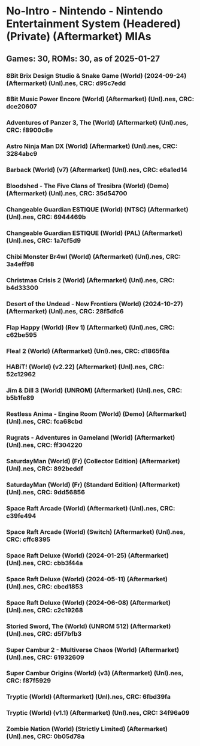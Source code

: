 # No-Intro - Nintendo - Nintendo Entertainment System (Headered) (Private) (Aftermarket) MIAs
## Games: 30, ROMs: 30, as of 2025-01-27
### 8Bit Brix Design Studio & Snake Game (World) (2024-09-24) (Aftermarket) (Unl).nes, CRC: d95c7edd
### 8Bit Music Power Encore (World) (Aftermarket) (Unl).nes, CRC: dce20607
### Adventures of Panzer 3, The (World) (Aftermarket) (Unl).nes, CRC: f8900c8e
### Astro Ninja Man DX (World) (Aftermarket) (Unl).nes, CRC: 3284abc9
### Barback (World) (v7) (Aftermarket) (Unl).nes, CRC: e6a1ed14
### Bloodshed - The Five Clans of Tresibra (World) (Demo) (Aftermarket) (Unl).nes, CRC: 35d54700
### Changeable Guardian ESTIQUE (World) (NTSC) (Aftermarket) (Unl).nes, CRC: 6944469b
### Changeable Guardian ESTIQUE (World) (PAL) (Aftermarket) (Unl).nes, CRC: 1a7cf5d9
### Chibi Monster Br4wl (World) (Aftermarket) (Unl).nes, CRC: 3a4eff98
### Christmas Crisis 2 (World) (Aftermarket) (Unl).nes, CRC: b4d33300
### Desert of the Undead - New Frontiers (World) (2024-10-27) (Aftermarket) (Unl).nes, CRC: 28f5dfc6
### Flap Happy (World) (Rev 1) (Aftermarket) (Unl).nes, CRC: c62be595
### Flea! 2 (World) (Aftermarket) (Unl).nes, CRC: d1865f8a
### HABiT! (World) (v2.22) (Aftermarket) (Unl).nes, CRC: 52c12962
### Jim & Dill 3 (World) (UNROM) (Aftermarket) (Unl).nes, CRC: b5b1fe89
### Restless Anima - Engine Room (World) (Demo) (Aftermarket) (Unl).nes, CRC: fca68cbd
### Rugrats - Adventures in Gameland (World) (Aftermarket) (Unl).nes, CRC: ff304220
### SaturdayMan (World) (Fr) (Collector Edition) (Aftermarket) (Unl).nes, CRC: 892beddf
### SaturdayMan (World) (Fr) (Standard Edition) (Aftermarket) (Unl).nes, CRC: 9dd56856
### Space Raft Arcade (World) (Aftermarket) (Unl).nes, CRC: c39fe494
### Space Raft Arcade (World) (Switch) (Aftermarket) (Unl).nes, CRC: cffc8395
### Space Raft Deluxe (World) (2024-01-25) (Aftermarket) (Unl).nes, CRC: cbb3f44a
### Space Raft Deluxe (World) (2024-05-11) (Aftermarket) (Unl).nes, CRC: cbcd1853
### Space Raft Deluxe (World) (2024-06-08) (Aftermarket) (Unl).nes, CRC: c2c19268
### Storied Sword, The (World) (UNROM 512) (Aftermarket) (Unl).nes, CRC: d5f7bfb3
### Super Cambur 2 - Multiverse Chaos (World) (Aftermarket) (Unl).nes, CRC: 61932609
### Super Cambur Origins (World) (v3) (Aftermarket) (Unl).nes, CRC: f87f5929
### Tryptic (World) (Aftermarket) (Unl).nes, CRC: 6fbd39fa
### Tryptic (World) (v1.1) (Aftermarket) (Unl).nes, CRC: 34f96a09
### Zombie Nation (World) (Strictly Limited) (Aftermarket) (Unl).nes, CRC: 0b05d78a

